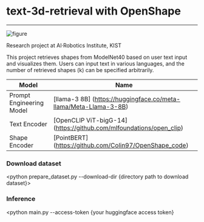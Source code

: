 # text-3d-retrieval with OpenShape
---
![figure](https://github.com/user-attachments/assets/9fa9cd58-ef7c-4cc9-9c69-cdb0ed2bdbb1)

Research project at AI·Robotics Institute, KIST

This project retrieves shapes from ModelNet40 based on user text input and visualizes them. Users can input text in various languages, and the number of retrieved shapes (k) can be specified arbitrarily.

| Model                    | Name                 |
|--------------------------|----------------------|
| Prompt Engineering Model | [llama-3 8B] (https://huggingface.co/meta-llama/Meta-Llama-3-8B)           |
| Text Encoder             | [OpenCLIP ViT-bigG-14] (https://github.com/mlfoundations/open_clip) |
| Shape Encoder            | [PointBERT] (https://github.com/Colin97/OpenShape_code)            |


### Download dataset
<python prepare_dataset.py --download-dir {directory path to download dataset}>


### Inference
<python main.py --access-token {your huggingface access token}


